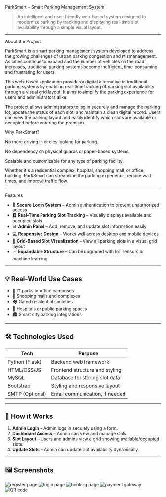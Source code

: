  ParkSmart – Smart Parking Management System

> An intelligent and user-friendly web-based system designed to modernize parking by tracking and displaying real-time slot availability through a simple visual layout.

---
About the Project

ParkSmart is a smart parking management system developed to address the growing challenges of urban parking congestion and mismanagement. As cities continue to expand and the number of vehicles on the road increases, traditional parking systems become inefficient, time-consuming, and frustrating for users.

This web-based application provides a digital alternative to traditional parking systems by enabling real-time tracking of parking slot availability through a visual grid layout. It aims to simplify the parking experience for users and administrators alike.

The project allows administrators to log in securely and manage the parking lot, update the status of each slot, and maintain a clean digital record. Users can view the parking layout and easily identify which slots are available or occupied before entering the premises.

Why ParkSmart?

No more driving in circles looking for parking.

No dependency on physical guards or paper-based systems.

Scalable and customizable for any type of parking facility.

Whether it's a residential complex, hospital, shopping mall, or office building, ParkSmart can streamline the parking experience, reduce wait times, and improve traffic flow.

---

 Features

- 🔐 **Secure Login System** – Admin authentication to prevent unauthorized access  
- 🅿️ **Real-Time Parking Slot Tracking** – Visually displays available and occupied slots  
- 📊 **Admin Panel** – Add, remove, and update slot information easily  
- 💻 **Responsive Design** – Works well across desktop and mobile devices  
- 🧩 **Grid-Based Slot Visualization** – View all parking slots in a visual grid layout  
- 📈 **Expandable Structure** – Can be upgraded with IoT sensors or machine learning  

---

## 💡 Real-World Use Cases

- 🏢 IT parks or office campuses  
- 🏬 Shopping malls and complexes  
- 🏘️ Gated residential societies  
- 🏥 Hospitals or public parking spaces  
- 🏙️ Smart city parking integrations  

---

## 🛠️ Technologies Used

| Tech         | Purpose                           |
|--------------|-----------------------------------|
| Python (Flask) | Backend web framework            |
| HTML/CSS/JS  | Frontend structure and styling    |
| MySQL        | Database for storing slot data    |
| Bootstrap    | Styling and responsive layout     |
| SMTP (Optional) | Email communication, if needed |

---

## 🔧 How it Works

1. **Admin Login** – Admin logs in securely using a form.
2. **Dashboard Access** – Admin can view and manage slots.
3. **Slot Layout** – Users and admins view a grid showing available/occupied slots.
4. **Update Slots** – Admin can update slot availability dynamically.

---


## 🖼️ Screenshots

![register page](https://github.com/user-attachments/assets/5db1160e-74b6-4116-bdc8-e5645c765a56)
![login page](https://github.com/user-attachments/assets/246e1570-71e4-4838-94b5-7df54e2621c3)
![booking page](https://github.com/user-attachments/assets/cda3abb3-de88-4a02-9d54-4c598a14b220)
![payment gateway](https://github.com/user-attachments/assets/ac6d0725-fe30-4a7b-ab6a-59f907c0e4d1)
![QR code](https://github.com/user-attachments/assets/47648af6-3855-4a02-a3ca-0b7df2089151)

